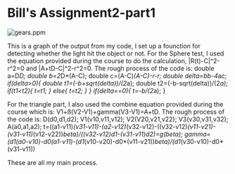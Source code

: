 # Bill's Assignment2-part1

![](/http://www.wyhsis.com/wp-content/uploads/2022/08/gears-1024x891.png "gears.ppm")

This is a graph of the output from my code, I set up a founction for detecting whether the light hit the object or not. For the Sphere test, I used the equation provided during the course to do the calculation, |R(t)-C|^2-r^2=0 and |A+tD-C|^2-r^2=0. The rough process of the code is:
    double a=D*D;
    double b=2*D*(A-C);
    double c=(A-C)*(A-C)-r-*r;
    double delta=b*b-4*a*c;
    if(delta>0){
        double t1=(-b+sqrt(delta))/(2*a);
        double t2=(-b-sqrt(delta))/(2*a);
        if(t1<t2){
            t=t1;
        }
        else{
            t=t2;
        }
    }
    if(delta==0){
        t=-b/(2*a);
    }


For the triangle part, I also used the combine equation provided during the course which is: V1+ß(V2-V1)+gamma(V3-V1)=A+tD. The rough process of the code is: D(d0,d1,d2);
    V1(v10,v11,v12);
    V2(V20,v21,v22);
    V3(v30,v31,v32);
    A(a0,a1,a2);
    t=((a1-v11)*(v31-v11)-(a2-v12)*(v32-v12)-((v32-v12)*(v11-v21)-(v31-v11)*(v12-v22))*beta)/((v32-v12)*d1-(v31-v11)*d2)=g(beta);
    gamma=(d1*(a0-v10)-d0*(a1-v11)-(d1*(v10-v20)-d0*(v11-v21))*beta)/(d1*(v30-v10)-d0*(v31-v11))
    

These are all my main process.


